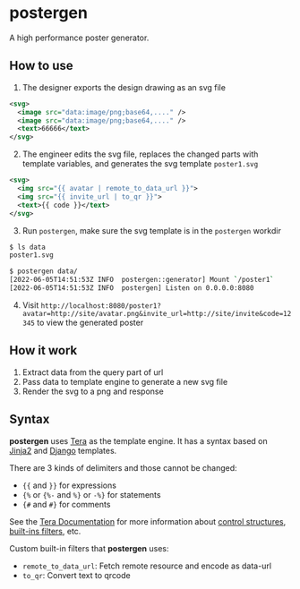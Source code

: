 # postergen

A high performance poster generator.

<!-- #[demo]() -->

## How to use

1. The designer exports the design drawing as an svg file

```svg
<svg>
  <image src="data:image/png;base64,...." /> 
  <image src="data:image/png;base64,...." />
  <text>66666</text>
</svg>
```

2. The engineer edits the svg file, replaces the changed parts with template variables, and generates the svg template `poster1.svg`

```svg
<svg>
  <img src="{{ avatar | remote_to_data_url }}">
  <img src="{{ invite_url | to_qr }}">
  <text>{{ code }}</text>
</svg>
```

3. Run `postergen`, make sure the svg template is in the `postergen` workdir

```sh
$ ls data
poster1.svg

$ postergen data/
[2022-06-05T14:51:53Z INFO  postergen::generator] Mount `/poster1`
[2022-06-05T14:51:53Z INFO  postergen] Listen on 0.0.0.0:8080
```

4. Visit `http://localhost:8080/poster1?avatar=http://site/avatar.png&invite_url=http://site/invite&code=12345` to view the generated poster

## How it work

1. Extract data from the query part of url
2. Pass data to template engine to generate a new svg file
3. Render the svg to a png and response

## Syntax

**postergen** uses [Tera](https://github.com/Keats/tera) as the template engine. It has a syntax based on [Jinja2](http://jinja.pocoo.org/) and [Django](https://docs.djangoproject.com/en/3.1/topics/templates/) templates.

There are 3 kinds of delimiters and those cannot be changed:

- `{{` and `}}` for expressions
- `{%` or `{%-` and `%}` or `-%}` for statements
- `{#` and `#}` for comments

See the [Tera Documentation](https://tera.netlify.app/docs/#templates) for more information about [control structures](https://tera.netlify.app/docs/#control-structures), [built-ins filters](https://tera.netlify.app/docs/#built-ins), etc.


Custom built-in filters that **postergen** uses:

- `remote_to_data_url`: Fetch remote resource and encode as data-url
- `to_qr`: Convert text to qrcode

